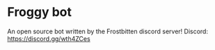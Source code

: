 # Froggy bot
An open source bot written by the Frostbitten discord server!
Discord: https://discord.gg/wth4ZCes
